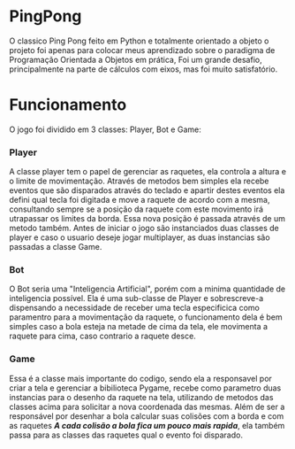 # PingPong
O classico Ping Pong feito em Python e totalmente orientado a objeto
o projeto foi apenas para colocar meus aprendizado sobre o paradigma de Programação Orientada a Objetos em prática,
Foi um grande desafio, principalmente na parte de cálculos com eixos, mas foi muito satisfatório. 

# Funcionamento

O jogo foi dividido em 3 classes: Player, Bot e Game:

### Player
				 
  A classe player tem o papel de gerenciar as raquetes, ela controla a altura e o limite de movimentação. Através de metodos bem simples
	  ela recebe eventos que são disparados através do teclado e apartir destes eventos ela defini qual tecla foi digitada e move a raquete de acordo com a mesma,
  consultando sempre se a posição da raquete com este movimento irá utrapassar os limites da borda.
  Essa nova posição é passada através de um metodo também. Antes de iniciar o jogo são instanciados duas classes de player e caso o usuario deseje
  jogar multiplayer, as duas instancias são passadas a classe Game.
  
### Bot

  O Bot seria uma "Inteligencia Artificial", porém com a minima quantidade de inteligencia possível. Ela é uma sub-classe de Player e sobrescreve-a
  dispensando a necessidade de receber uma tecla especificica como paramentro para a movimentação da raquete, o funcionamento dela é bem simples
  caso a bola esteja na metade de cima da tela, ele movimenta a raquete para cima, caso contrario a raquete desce.
  
### Game

  Essa é a classe mais importante do codigo, sendo ela a responsavel por criar a tela e gerenciar a bibilioteca Pygame, recebe como parametro duas instancias para 
  o desenho da raquete na tela, utilizando de metodos das classes acima para solicitar a nova coordenada das mesmas.
  Além de ser a responsável por desenhar a bola calcular suas colisões com a borda e com as raquetes ***A cada colisão a bola fica um pouco mais rapida***,
  ela também passa para as classes das raquetes qual o evento foi disparado.
  
  
  
